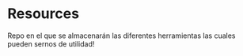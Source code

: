 # Resources
Repo en el que se almacenarán las diferentes herramientas las cuales pueden sernos de utilidad!
